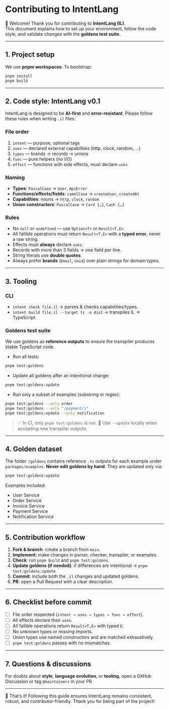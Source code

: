# Contributing to IntentLang

👋 Welcome! Thank you for contributing to **IntentLang (IL)**.  
This document explains how to set up your environment, follow the code style, and validate changes with the **goldens test suite**.

---

## 1. Project setup

We use **pnpm workspaces**. To bootstrap:

```bash
pnpm install
pnpm build
```

---

## 2. Code style: IntentLang v0.1

IntentLang is designed to be **AI-first** and **error-resistant**.
Please follow these rules when writing `.il` files:

### File order

1. `intent` — purpose, optional tags
2. `uses` — declared external capabilities (http, clock, random, …)
3. `types` — brands → records → unions
4. `func` — pure helpers (no I/O)
5. `effect` — functions with side effects, must declare `uses`

### Naming

- **Types**: `PascalCase` → `User`, `ApiError`
- **Functions/effects/fields**: `camelCase` → `createUser`, `createdAt`
- **Capabilities**: nouns → `http`, `clock`, `random`
- **Union constructors**: `PascalCase` → `Card {…}`, `Cash {…}`

### Rules

- No `null` or `undefined` — use `Option<T>` or `Result<T,E>`.
- All fallible operations must return `Result<T,E>` with a **typed error**, never a raw string.
- Effects must **always** declare `uses`.
- Records with more than 3 fields → one field per line.
- String literals use **double quotes**.
- Always prefer **brands** (`Email`, `Uuid`) over plain strings for domain types.

---

## 3. Tooling

### CLI

- `intent check file.il` → parses & checks capabilities/types.
- `intent build file.il --target ts -o dist` → transpiles IL → TypeScript.

### Goldens test suite

We use goldens as **reference outputs** to ensure the transpiler produces stable TypeScript code.

- Run all tests:

```bash
pnpm test:goldens
```

- Update all goldens after an intentional change:

```bash
pnpm test:goldens:update
```

- Run only a subset of examples (substring or regex):

```bash
pnpm test:goldens --only order
pnpm test:goldens --only "/payment/i"
pnpm test:goldens:update --only notification
```

> ✅ In CI, only `pnpm test:goldens` is run.
> 📝 Use `--update` locally when accepting new transpiler outputs.

---

## 4. Golden dataset

The folder `/goldens` contains reference `.ts` outputs for each example under `packages/examples`.
**Never edit goldens by hand**. They are updated only via:

```bash
pnpm test:goldens:update
```

Examples included:

- User Service
- Order Service
- Invoice Service
- Payment Service
- Notification Service

---

## 5. Contribution workflow

1. **Fork & branch**: create a branch from `main`.
2. **Implement**: make changes in parser, checker, transpiler, or examples.
3. **Check**: run `pnpm build` and `pnpm test:goldens`.
4. **Update goldens (if needed)**: if differences are intentional → `pnpm test:goldens:update`.
5. **Commit**: include both the `.il` changes and updated goldens.
6. **PR**: open a Pull Request with a clear description.

---

## 6. Checklist before commit

- [ ] File order respected (`intent → uses → types → func → effect`).
- [ ] All effects declare their `uses`.
- [ ] All fallible operations return `Result<T,E>` with typed `E`.
- [ ] No unknown types or missing imports.
- [ ] Union types use named constructors and are matched exhaustively.
- [ ] `pnpm test:goldens` passes with no mismatches.

---

## 7. Questions & discussions

For doubts about **style**, **language evolution**, or **tooling**, open a GitHub Discussion or tag `@maintainers` in your PR.

---

🎉 That’s it! Following this guide ensures IntentLang remains consistent, robust, and contributor-friendly. Thank you for being part of the project!
